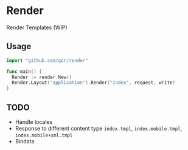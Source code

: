 # Render

Render Templates (WIP)

## Usage

```go
import "github.com/qor/render"

func main() {
  Render := render.New()
  Render.Layout("application").Render("index", request, write)
}
```

## TODO

* Handle locales
* Response to different content type `index.tmpl`, `index.mobile.tmpl`, `index.mobile+xml.tmpl`
* Bindata
